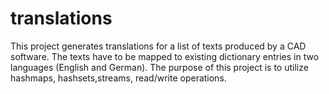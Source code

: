 # translations
This project generates translations for a list of texts produced by a CAD software. The texts have to be mapped to existing dictionary entries in two languages (English and German).
The purpose of this project is to utilize hashmaps, hashsets,streams, read/write operations.

